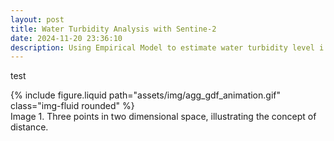 ```yaml
---
layout: post
title: Water Turbidity Analysis with Sentine-2
date: 2024-11-20 23:36:10
description: Using Empirical Model to estimate water turbidity level i n coastal area using Sentinel-2 timeseries
---
```

test
<div class="row mt-3">
    <div class="col-sm mt-3 mt-md-0">
        {% include figure.liquid path="assets/img/agg_gdf_animation.gif" class="img-fluid rounded" %}
    </div>
</div>
<div class="caption">
    Image 1. Three points in two dimensional space, illustrating the concept of distance.
</div>